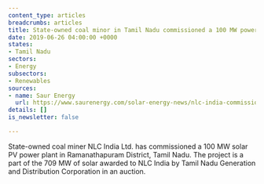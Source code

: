 ```yaml
---
content_type: articles
breadcrumbs: articles
title: State-owned coal minor in Tamil Nadu commissioned a 100 MW power plant
date: 2019-06-26 04:00:00 +0000
states:
- Tamil Nadu
sectors:
- Energy
subsectors:
- Renewables
sources:
- name: Saur Energy
  url: https://www.saurenergy.com/solar-energy-news/nlc-india-commissions-100-mw-solar-plant-in-tamil-nadu
details: []
is_newsletter: false

---
```

State-owned coal miner NLC India Ltd. has commissioned a 100 MW solar PV power plant in Ramanathapuram District, Tamil Nadu. The project is a part of the 709 MW of solar awarded to NLC India by Tamil Nadu Generation and Distribution Corporation in an auction.
